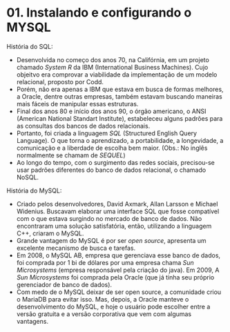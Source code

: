 # 01. Instalando e configurando o MYSQL

História do SQL:
- Desenvolvida no começo dos anos 70, na Califórnia, em um projeto chamado *System R* da IBM (International Business Machines). Cujo objeitvo era comprovar a viabilidade
da implementação de um modelo relacional, proposto por Codd.
- Porém, não era apenas a IBM que estava em busca de formas melhores, a Oracle, dentre outras empresas, também estavam buscando maneiras mais fáceis de manipular
essas estruturas.
- Final dos anos 80 e início dos anos 90, o órgão americano, o ANSI (American National Standart Institute), estabeleceu alguns padrões para as consultas dos bancos
de dados relacionais.
- Portanto, foi criada a linguagem *SQL* (Structured English Query Language). O que torna o aprendizado, a portabilidade, a longevidade, a comunicação e a liberdade
de escolha bem maior. (Obs.: No inglês normalmente se chamam de *SEQUEL*)
- Ao longo do tempo, com o surgimento das redes sociais, precisou-se usar padrões diferentes do banco de dados relacional, o chamado NoSQL.

História do MySQL:
- Criado pelos desenvolvedores, David Axmark, Allan Larsson e Michael Widenius. Buscavam elaborar uma interface SQL que fosse compatível com o que estava surgindo no
mercado de banco de dados. Não encontraram uma solução satisfatória, então, utilizando a linguagem C++, criaram o MySQL.
- Grande vantagem do MySQL é por ser *open source*, apresenta um excelente mecanismo de busca e tarefas.
- Em 2008, o MySQL AB, empresa que gerenciava esse banco de dados, foi comprada por 1 bi de dólares por uma empresa chama *Sun Microsystems* (empresa responsável pela
criação do java). Em 2009, A *Sun Microsystems* foi comprada pela Oracle (que já tinha seu próprio gerenciador de banco de dados).
- Com medo de o MySQL deixar de ser open source, a comunidade criou o MariaDB para evitar isso. Mas, depois, a Oracle manteve o desenvolvimento do MySQL, e hoje
o usuário pode escolher entre a versão gratuita e a versão corporativa que vem com algumas vantagens.
